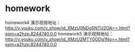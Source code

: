 # homework
homework4 演示视频地址：http://v.youku.com/v_show/id_XMzU0NDg5NTU2OA==.html?spm=a2hzp.8244740.0.0
homework5 演示视频地址：http://v.youku.com/v_show/id_XMzU2MTY0ODg1Ng==.html?spm=a2hzp.8244740.0.0
